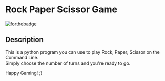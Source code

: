 # Rock Paper Scissor Game

[![forthebadge](https://forthebadge.com/images/badges/made-with-python.svg)](https://forthebadge.com)

## Description
This is a python program you can use to play Rock, Paper, Scissor on the Command Line.<br>
Simply choose the number of turns and you're ready to go.

Happy Gaming! ;)
